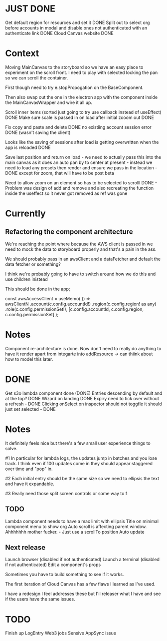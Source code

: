 # JUST DONE

Get default region for resources and set it DONE
Split out to select org before accounts in modal and disable ones not authenticated with an authenticate link DONE
Cloud Canvas website DONE

# Context

Moving MainCanvas to the storyboard so we have an easy place to experiment on the scroll front.
I need to play with selected locking the pan so we can scroll the container.

First though need to try e.stopPropogation on the BaseComponent.

Then also swap out the one in the electron app with the component inside the MainCanvasWrapper and wire it all up.

Scroll inner items (sorted just going to try use callback instead of useEffect) DONE
Make sure scale is passed in on load after initial zooom out DONE

Fix copy and paste and delete DONE
no existiing account session error DONE (wasn't saving the client)

Looks like the saving of sessions after load is getting overwritten when the app is reloaded DONE

Save last position and return on load - we need to actually pass this into the main canvas as it does an auto pan by to center at present - instead we need to load any presets then render and ensure we pass in the location - DONE except for zoom, that will have to be post beta

Need to allow zoom on an element so has to be selected to scrolll DONE - Problem was design of add and remove and also recreating the function inside the useffect so it never got removed as ref was gone

# Currently

## Refactoring the component architecture

We're reaching the point where because the AWS client is passed in we need to mock the data to storyboard properly and that's a pain in the ass.

We should probably pass in an awsClient and a dataFetcher and default the data fetcher or something?

I think we're probably going to have to switch around how we do this and use children inistead

This should be done in the app;

const awsAccessClient = useMemo(
() =>  
awsClientN
.account(c.config.accountId!)
.region(c.config.region! as any)
.role(c.config.permissionSet!),
[c.config.accountId, c.config.region, c.config.permissionSet]
);

# Notes

Component re-architecture is done. Now don't need to really do anything to have it render apart from integarte into addResource -> can thiink about how to model this later.

# DONE

Get s3o lambda component done (DONE)
Entries descending by default and at the top? DONE
Wizard on landing DONE
Expiry need to tick over without a refresh - DONE
Clicking onSelect on inspector should not toggfle it should just set selected - DONE

# Notes

It definitely feels nice but there's a few small user experience things to solve.

#1 In particular for lambda logs, the updates jump in batches and you lose track. I think even if 100 updates come in they should appear staggered
over time and "pop" in.

#2 Each initial entry should be the same size so we need to ellipsis the text and have it expandable.

#3 Really need those split screen controls or some way to f

## TODO

Lambda component needs to have a max limit with ellipsis
Title on minimal component menu to show org
Auto scroll is affecting parent window. Ahhhhhhh mother fucker. - Just use a scrollTo position
Auto update

## Next release

Launch browser (disabled if not authenticated)
Launch a terminal (disabled if not authenticated)
Edit a component's props

Sometimes you have to build something to see if it works.

The first iteration of Cloud Canvas has a few flaws I learned as I've used.

I have a redesign I feel addresses these but I'll releaser what I have and see if the users have the same issues.

# TODO

Finish up LogEntry
Web3 jobs
Sensive AppSync issue
